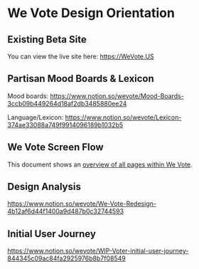 # We Vote Design Orientation

## Existing Beta Site
You can view the live site here: https://WeVote.US

## Partisan Mood Boards & Lexicon
Mood boards: https://www.notion.so/wevote/Mood-Boards-3ccb09b449264d18af2db3485880ee24

Language/Lexicon: https://www.notion.so/wevote/Lexicon-374ae33088a749f9914096189b1032b5

## We Vote Screen Flow
This document shows an [overview of all pages within We Vote](https://docs.google.com/presentation/d/1aZsNtiaEEYIkUnSfmzOBpGQCWMCptmTZ-NpAAg2jkWk/edit).

## Design Analysis
https://www.notion.so/wevote/We-Vote-Redesign-4b12af6d44f1400a9d487b0c32744593

## Initial User Journey
https://www.notion.so/wevote/WIP-Voter-initial-user-journey-844345c09ac84fa2925976b8b7f08549
